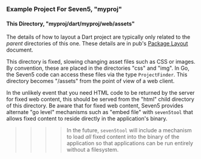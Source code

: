 ### Example Project For Seven5, "myproj"

#### This Directory, "myproj/dart/myproj/web/assets"

The details of how to layout a Dart project are typically only related to the _parent_ directories 
of this one.  These details are in pub's 
[Package Layout](http://pub.dartlang.org/doc/package-layout.html) document.

This directory is fixed, slowing changing asset files such as CSS or images.  By convention, these are
placed in the directories "css" and "img".  In Go, the Seven5 code can access these files via the
type `ProjectFinder`.  This directory becomes "/assets" from the point of view of a web client.

In the unlikely event that you need HTML code to be returned by the server for fixed web content, this
should be served from the "html" child directory of this directory.  Be aware that for fixed web content,
Seven5 provides alternate "go level" mechanisms such as "embed file" with `seven5tool` that allows 
fixed content to reside directly in the application's binary.

>>>> In the future, `seven5tool` will include a mechanism to load _all_ fixed content into the binary of the application so that applications can be run entirely without a filesystem.